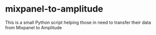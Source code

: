 # mixpanel-to-amplitude
This is a small Python script helping those in need to transfer their data from Mixpanel to Amplitude
